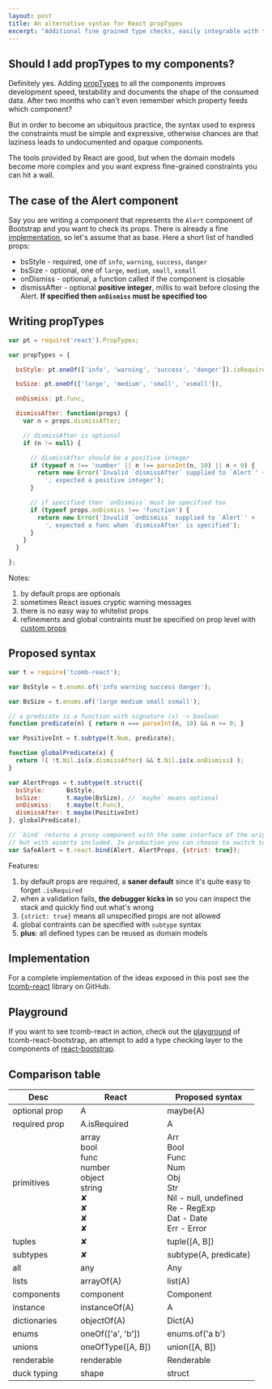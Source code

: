 ```yaml
---
layout: post
title: An alternative syntax for React propTypes
excerpt: "Additional fine grained type checks, easily integrable with tcomb-form to build awesome demos of your components"
---
```


## Should I add propTypes to my components?

Definitely yes. Adding [propTypes](http://facebook.github.io/react/docs/reusable-components.html) to all the components improves development speed, testability and documents the shape of the consumed data. After two months who can't even remember which property feeds which component?

But in order to become an ubiquitous practice, the syntax used to express the constraints must
be simple and expressive, otherwise chances are that laziness leads to undocumented and opaque components.

The tools provided by React are good, but when the domain models become more complex and you want express
fine-grained constraints you can hit a wall.

## The case of the Alert component

Say you are writing a component that represents the `Alert` component of Bootstrap and you want to check its props.
There is already a fine [implementation](http://react-bootstrap.github.io), so let's assume that as base. Here a short list of handled props:

- bsStyle - required, one of `info`, `warning`, `success`, `danger`
- bsSize - optional, one of `large`, `medium`, `small`, `xsmall`
- onDismiss - optional, a function called if the component is closable
- dismissAfter - optional **positive integer**, millis to wait before closing the Alert. **If specified then `onDismiss` must be specified too**


## Writing propTypes

```javascript
var pt = require('react').PropTypes;

var propTypes = {

  bsStyle: pt.oneOf(['info', 'warning', 'success', 'danger']).isRequired,

  bsSize: pt.oneOf(['large', 'medium', 'small', 'xsmall']),

  onDismiss: pt.func,

  dismissAfter: function(props) {
    var n = props.dismissAfter;

    // dismissAfter is optional
    if (n != null) {

      // dismissAfter should be a positive integer
      if (typeof n !== 'number' || n !== parseInt(n, 10) || n < 0) {
        return new Error('Invalid `dismissAfter` supplied to `Alert`' +
          ', expected a positive integer');
      }

      // if specified then `onDismiss` must be specified too
      if (typeof props.onDismiss !== 'function') {
        return new Error('Invalid `onDismiss` supplied to `Alert`' +
          ', expected a func when `dismissAfter` is specified');
      }
    }
  }

};
```

Notes:

1. by default props are optionals
2. sometimes React issues cryptic warning messages
3. there is no easy way to whitelist props
4. refinements and global contraints must be specified on prop level with [custom props](http://facebook.github.io/react/docs/reusable-components.html)

## Proposed syntax

```js
var t = require('tcomb-react');

var BsStyle = t.enums.of('info warning success danger');

var BsSize = t.enums.of('large medium small xsmall');

// a predicate is a function with signature (x) -> boolean
function predicate(n) { return n === parseInt(n, 10) && n >= 0; }

var PositiveInt = t.subtype(t.Num, predicate);

function globalPredicate(x) {
  return !( !t.Nil.is(x.dismissAfter) && t.Nil.is(x.onDismiss) );
}

var AlertProps = t.subtype(t.struct({
  bsStyle:      BsStyle,
  bsSize:       t.maybe(BsSize), // `maybe` means optional
  onDismiss:    t.maybe(t.Func),
  dismissAfter: t.maybe(PositiveInt)
}, globalPredicate);

// `bind` returns a proxy component with the same interface of the original component
// but with asserts included. In production you can choose to switch to the original one
var SafeAlert = t.react.bind(Alert, AlertProps, {strict: true});
```

Features:

1. by default props are required, a **saner default** since it's quite easy to forget `.isRequired`
2. when a validation fails, **the debugger kicks in** so you can inspect the stack and quickly find out what's wrong
3. `{strict: true}` means all unspecified props are not allowed
4. global contraints can be specified with `subtype` syntax
5. **plus**: all defined types can be reused as domain models

## Implementation

For a complete implementation of the ideas exposed in this post see the [tcomb-react](https://github.com/gcanti/tcomb-react) library on GitHub.

## Playground

If you want to see tcomb-react in action, check out the [playground](/resources/tcomb-react-bootstrap/playground/playground.html) of tcomb-react-bootstrap, an attempt to add a type checking layer to the components of [react-bootstrap](http://react-bootstrap.github.io/).

## Comparison table

<table class="table">
  <thead>
    <th>Desc<th>
    <th>React<th>
    <th>Proposed syntax</th>
  </thead>
  <tbody>
    <tr>
      <td>optional prop<td>
      <td>A<td>
      <td>maybe(A)</td>
    </tr>
    <tr>
      <td>required prop<td>
      <td>A.isRequired<td>
      <td>A</td>
    </tr>
    <tr>
      <td>primitives<td>
      <td>
        array<br/>
        bool<br/>
        func<br/>
        number<br/>
        object<br/>
        string<br/>
        &#10008;<br/>
        &#10008;<br/>
        &#10008;<br/>
        &#10008;<br/>
      <td>
      <td>
        Arr<br/>
        Bool<br/>
        Func<br/>
        Num<br/>
        Obj<br/>
        Str<br/>
        Nil - <span class="text-muted">null, undefined</span><br/>
        Re - <span class="text-muted">RegExp</span><br/>
        Dat - <span class="text-muted">Date</span><br/>
        Err - <span class="text-muted">Error</span><br/>
      </td>
    </tr>
    <tr>
      <td>tuples<td>
      <td>&#10008;<td>
      <td>tuple([A, B])</td>
    </tr>
    <tr class="success">
      <td>subtypes<td>
      <td>&#10008;<td>
      <td>subtype(A, predicate)</td>
    </tr>
    <tr>
      <td>all<td>
      <td>any<td>
      <td>Any</td>
    </tr>
    <tr>
      <td>lists<td>
      <td>arrayOf(A)<td>
      <td>list(A)</td>
    </tr>
    <tr>
      <td>components<td>
      <td>component<td>
      <td>Component</td>
    </tr>
    <tr>
      <td>instance<td>
      <td>instanceOf(A)<td>
      <td>A</td>
    </tr>
    <tr>
      <td>dictionaries<td>
      <td>objectOf(A)<td>
      <td>Dict(A)</td>
    </tr>
    <tr>
      <td>enums<td>
      <td>oneOf(['a', 'b'])<td>
      <td>enums.of('a b')</td>
    </tr>
    <tr>
      <td>unions<td>
      <td>oneOfType([A, B])<td>
      <td>union([A, B])</td>
    </tr>
    <tr>
      <td>renderable<td>
      <td>renderable<td>
      <td>Renderable</td>
    </tr>
    <tr>
      <td>duck typing<td>
      <td>shape<td>
      <td>struct</td>
    </tr>
  </tbody>
</table>

